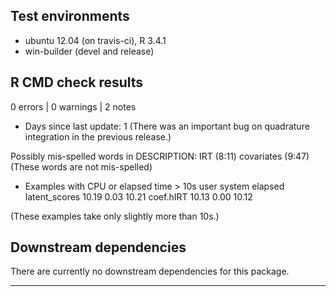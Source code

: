 ## Test environments
* ubuntu 12.04 (on travis-ci), R 3.4.1
* win-builder (devel and release)

## R CMD check results

0 errors | 0 warnings | 2 notes

* Days since last update: 1
(There was an important bug on quadrature integration in the previous release.)

Possibly mis-spelled words in DESCRIPTION:
  IRT (8:11)
  covariates (9:47)
(These words are not mis-spelled)

* Examples with CPU or elapsed time > 10s
               user system elapsed
latent_scores 10.19   0.03   10.21
coef.hIRT     10.13   0.00   10.12

(These examples take only slightly more than 10s.)

## Downstream dependencies

There are currently no downstream dependencies for this package.

---
